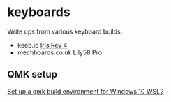 # keyboards
Write ups from various keyboard builds.
- keeb.io [Iris Rev 4](iris/build_guide.md)
- mechboards.co.uk Lily58 Pro

## QMK setup
[Set up a qmk build environment for Windows 10 WSL2](qmk_setup_wsl2.md)
